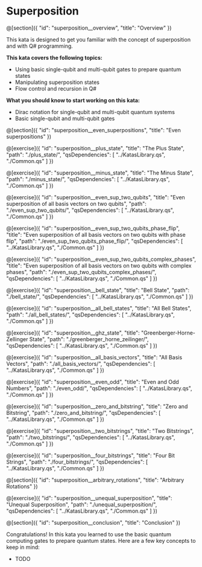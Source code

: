 # Superposition

@[section]({
    "id": "superposition__overview",
    "title": "Overview"
})

This kata is designed to get you familiar with the concept of superposition and with Q# programming.

**This kata covers the following topics:**

- Using basic single-qubit and multi-qubit gates to prepare quantum states
- Manipulating superposition states
- Flow control and recursion in Q#

**What you should know to start working on this kata:**

- Dirac notation for single-qubit and multi-qubit quantum systems
- Basic single-qubit and multi-qubit gates

@[section]({
    "id": "superposition__even_superpositions",
    "title": "Even superpositions"
})

@[exercise]({
    "id": "superposition__plus_state",
    "title": "The Plus State",
    "path": "./plus_state/",
    "qsDependencies": [
        "../KatasLibrary.qs",
        "./Common.qs"
    ]
})

@[exercise]({
    "id": "superposition__minus_state",
    "title": "The Minus State",
    "path": "./minus_state/",
    "qsDependencies": [
        "../KatasLibrary.qs",
        "./Common.qs"
    ]
})

@[exercise]({
    "id": "superposition__even_sup_two_qubits",
    "title": "Even superposition of all basis vectors on two qubits",
    "path": "./even_sup_two_qubits/",
    "qsDependencies": [
        "../KatasLibrary.qs",
        "./Common.qs"
    ]
})

@[exercise]({
    "id": "superposition__even_sup_two_qubits_phase_flip",
    "title": "Even superposition of all basis vectors on two qubits with phase flip",
    "path": "./even_sup_two_qubits_phase_flip/",
    "qsDependencies": [
        "../KatasLibrary.qs",
        "./Common.qs"
    ]
})

@[exercise]({
    "id": "superposition__even_sup_two_qubits_complex_phases",
    "title": "Even superposition of all basis vectors on two qubits with complex phases",
    "path": "./even_sup_two_qubits_complex_phases/",
    "qsDependencies": [
        "../KatasLibrary.qs",
        "./Common.qs"
    ]
})

@[exercise]({
    "id": "superposition__bell_state",
    "title": "Bell State",
    "path": "./bell_state/",
    "qsDependencies": [
        "../KatasLibrary.qs",
        "./Common.qs"
    ]
})

@[exercise]({
    "id": "superposition__all_bell_states",
    "title": "All Bell States",
    "path": "./all_bell_states/",
    "qsDependencies": [
        "../KatasLibrary.qs",
        "./Common.qs"
    ]
})

@[exercise]({
    "id": "superposition__ghz_state",
    "title": "Greenberger-Horne-Zellinger State",
    "path": "./greenberger_horne_zeilinger/",
    "qsDependencies": [
        "../KatasLibrary.qs",
        "./Common.qs"
    ]
})

@[exercise]({
    "id": "superposition__all_basis_vectors",
    "title": "All Basis Vectors",
    "path": "./all_basis_vectors/",
    "qsDependencies": [
        "../KatasLibrary.qs",
        "./Common.qs"
    ]
})

@[exercise]({
    "id": "superposition__even_odd",
    "title": "Even and Odd Numbers",
    "path": "./even_odd/",
    "qsDependencies": [
        "../KatasLibrary.qs",
        "./Common.qs"
    ]
})

@[exercise]({
    "id": "superposition__zero_and_bitstring",
    "title": "Zero and Bitstring",
    "path": "./zero_and_bitstring/",
    "qsDependencies": [
        "../KatasLibrary.qs",
        "./Common.qs"
    ]
})

@[exercise]({
    "id": "superposition__two_bitstrings",
    "title": "Two Bitstrings",
    "path": "./two_bitstrings/",
    "qsDependencies": [
        "../KatasLibrary.qs",
        "./Common.qs"
    ]
})

@[exercise]({
    "id": "superposition__four_bitstrings",
    "title": "Four Bit Strings",
    "path": "./four_bitstrings/",
    "qsDependencies": [
        "../KatasLibrary.qs",
        "./Common.qs"
    ]
})

@[section]({
    "id": "superposition__arbitrary_rotations",
    "title": "Arbitrary Rotations"
})

@[exercise]({
    "id": "superposition__unequal_superposition",
    "title": "Unequal Superposition",
    "path": "./unequal_superposition/",
    "qsDependencies": [
        "../KatasLibrary.qs",
        "./Common.qs"
    ]
})


@[section]({
    "id": "superposition__conclusion",
    "title": "Conclusion"
})

Congratulations! In this kata you learned to use the basic quantum computing gates to prepare quantum states. Here are a few key concepts to keep in mind:

- TODO
